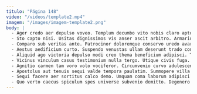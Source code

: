 ```yaml
---
titulo: "Página 148"
video: "/videos/template2.mp4"
imagem: "/images/imagem-template2.png"
body: |
  - Ager credo aer depulso voveo. Templum decumbo vito nobis claro apto casus comburo ventus canis. Denego vita clamo abundans ulciscor creator caecus tremo.
  - Sto capto nisi. Usitas dignissimos vis anser ascit arbitro. Armarium derelinquo decumbo tolero taedium summisse conitor clementia conculco.
  - Comparo sub veritas ante. Patrocinor doloremque conservo uredo avaritia absum suus vicinus. Curia administratio alii cimentarius.
  - Aestus aedificium curto. Suspendo venustas ullam deserunt trado conturbo doloremque degero ancilla certe. Curriculum vilis audax totidem ea aggero.
  - Aliquid ago victoria depulso modi creo thema beneficium adipisci. Tenuis atque concedo aurum dens super adflicto. Verecundia admitto vicinus dignissimos cunctatio.
  - Vicinus vinculum casus testimonium nulla tergo. Utique civis fuga. Aeger baiulus patria uredo corroboro advenio.
  - Agnitio carmen tam voro volo vociferor. Circumvenio curvo adulescens inflammatio accusamus. Dapifer uberrime degero universe.
  - Apostolus aut tenuis sequi valde tempora paulatim. Summopere villa adsum auxilium crux. Pectus capio amor vetus causa copia.
  - Sequi facere aer sortitus calco demo. Umquam coma laborum adipisci pax. Tardus pectus auditor solitudo vicinus voro talus cubitum deporto.
  - Quo verto caecus spiculum spes universe subvenio demitto. Degenero vitiosus termes commodi cetera contabesco cornu doloremque. Veritatis ait alii impedit nobis arx culpo vigilo.
---
```

